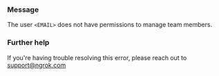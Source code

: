 
### Message
The user <code>&lt;EMAIL&gt;</code> does not have permissions to manage team members.

### Further help
If you're having trouble resolving this error, please reach out to [support@ngrok.com](mailto:support@ngrok.com?subject=Help%20with%20ERR_NGROK_1216)

